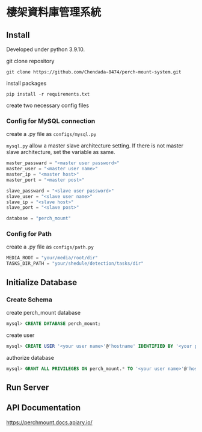 # 棲架資料庫管理系統

## Install

Developed under python 3.9.10.

git clone repository

```
git clone https://github.com/Chendada-8474/perch-mount-system.git
```

install packages

```
pip install -r requirements.txt
```

create two necessary config files


### Config for MySQL connection

create a .py file as `configs/mysql.py`

`mysql.py` allow a master slave architecture setting. If there is not  master slave architecture, set the variable as same.

```python
master_passward = "<master user password>"
master_user = "<master user name>"
master_ip = "<master host>"
master_port = "<master post>"

slave_passward = "<slave user password>"
slave_user = "<slave user name>"
slave_ip = "<slave host>"
slave_port = "<slave post>"

database = "perch_mount"
```

### Config for Path

create a .py file as `configs/path.py`

```python
MEDIA_ROOT = "your/media/root/dir"
TASKS_DIR_PATH = "your/shedule/detection/tasks/dir"
```


## Initialize Database

### Create Schema

create perch_mount database

```sql
mysql> CREATE DATABASE perch_mount;
```

create user

```sql
mysql> CREATE USER '<your user name>'@'hostname' IDENTIFIED BY '<your password>';
```

authorize database
```sql
mysql> GRANT ALL PRIVILEGES ON perch_mount.* TO '<your user name>'@'hostname';
```


## Run Server

## API Documentation

https://perchmount.docs.apiary.io/
